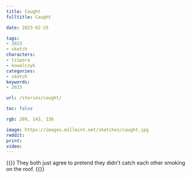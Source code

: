 ```yaml
---
title: Caught
fulltitle: Caught

date: 2023-02-25

tags:
- 2023
- sketch
characters:
- tzipora
- kowalczyk
categories:
- sketch
keywords:
- 2023

url: /stories/caught/

toc: false

rgb: 209, 143, 136

image: https://images.millmint.net/sketches/caught.jpg
reddit:
print:
video:
---
```

{{<note caption>}}
They both just agree to pretend they didn't catch each other smoking on the roof.
{{</note>}}
